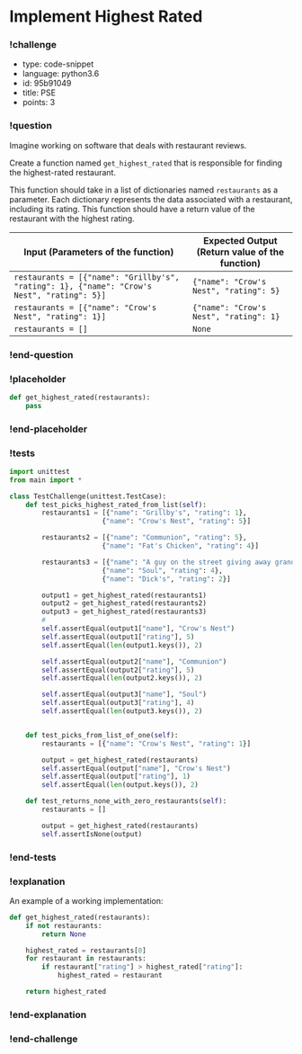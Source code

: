 # Implement Highest Rated

<!-- prettier-ignore-start -->
### !challenge
* type: code-snippet
* language: python3.6
* id: 95b91049
* title: PSE
* points: 3
### !question

Imagine working on software that deals with restaurant reviews.

Create a function named `get_highest_rated` that is responsible for finding the highest-rated restaurant.

This function should take in a list of dictionaries named `restaurants` as a parameter. Each dictionary represents the data associated with a restaurant, including its rating. This function should have a return value of the restaurant with the highest rating.

<!--- ***Remember to Update this in highest-rated.md if it's changed here -->

| Input (Parameters of the function)                                           | Expected Output (Return value of the function) |
| ---------------------------------------------------------------------------- | ---------------------------------------------- |
| `restaurants = [{"name": "Grillby's", "rating": 1}, {"name": "Crow's Nest", "rating": 5}]` | `{"name": "Crow's Nest", "rating": 5}`         |
| `restaurants = [{"name": "Crow's Nest", "rating": 1}]`                                     | `{"name": "Crow's Nest", "rating": 1}`         |
| `restaurants = []`                                                                         | `None`                                         |

### !end-question
### !placeholder

```python
def get_highest_rated(restaurants):
    pass
```
### !end-placeholder
### !tests
```python
import unittest
from main import *

class TestChallenge(unittest.TestCase):
    def test_picks_highest_rated_from_list(self):
        restaurants1 = [{"name": "Grillby's", "rating": 1},
                       {"name": "Crow's Nest", "rating": 5}]

        restaurants2 = [{"name": "Communion", "rating": 5},
                       {"name": "Fat's Chicken", "rating": 4}]

        restaurants3 = [{"name": "A guy on the street giving away granola bars", "rating": 1},
                       {"name": "Soul", "rating": 4},
                       {"name": "Dick's", "rating": 2}]

        output1 = get_highest_rated(restaurants1)
        output2 = get_highest_rated(restaurants2)
        output3 = get_highest_rated(restaurants3)
        # 
        self.assertEqual(output1["name"], "Crow's Nest")
        self.assertEqual(output1["rating"], 5)
        self.assertEqual(len(output1.keys()), 2)

        self.assertEqual(output2["name"], "Communion")
        self.assertEqual(output2["rating"], 5)
        self.assertEqual(len(output2.keys()), 2)

        self.assertEqual(output3["name"], "Soul")
        self.assertEqual(output3["rating"], 4)
        self.assertEqual(len(output3.keys()), 2)


    def test_picks_from_list_of_one(self):
        restaurants = [{"name": "Crow's Nest", "rating": 1}]

        output = get_highest_rated(restaurants)
        self.assertEqual(output["name"], "Crow's Nest")
        self.assertEqual(output["rating"], 1)
        self.assertEqual(len(output.keys()), 2)

    def test_returns_none_with_zero_restaurants(self):
        restaurants = []

        output = get_highest_rated(restaurants)
        self.assertIsNone(output)
```
### !end-tests
### !explanation

An example of a working implementation:

```python
def get_highest_rated(restaurants):
    if not restaurants:
        return None

    highest_rated = restaurants[0]
    for restaurant in restaurants:
        if restaurant["rating"] > highest_rated["rating"]:
            highest_rated = restaurant

    return highest_rated
```

### !end-explanation
### !end-challenge
<!-- prettier-ignore-end -->
